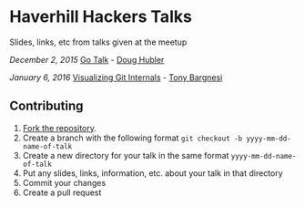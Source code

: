 # Haverhill Hackers Talks
Slides, links, etc from talks given at the meetup

*December 2, 2015*
[Go Talk][Go Talk] - [Doug Hubler][Doug Hubler]

*January 6, 2016*
[Visualizing Git Internals][Visualizing Git Internals] - [Tony Bargnesi][Tony Bargnesi]

## Contributing
1. [Fork the repository][Fork the repository].
2. Create a branch with the following format `git checkout -b yyyy-mm-dd-name-of-talk`
3. Create a new directory for your talk in the same format `yyyy-mm-dd-name-of-talk`
4. Put any slides, links, information, etc. about your talk in that directory
5. Commit your changes
6. Create a pull request

[Fork the repository]:       https://github.com/haverhillhackers/talks/fork
[Go Talk]:                   https://github.com/haverhillhackers/talks/blob/master/GoTalk.md
[Doug Hubler]:               https://github.com/dhubler
[Visualizing Git Internals]: https://github.com/haverhillhackers/talks/blob/master/VisualizingGitInternals.md
[Tony Bargnesi]:             https://github.com/abargnesi
